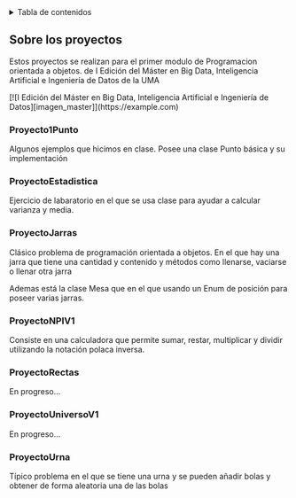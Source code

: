 <details>
  <summary>Tabla de contenidos</summary>
  <ol>
    <li>
      <a href="#sobre-los-proyectos">Sobre los proyectos</a>
      <ul>
        <li><a href="#proyecto1punto">Proyecto1Punto</a></li>
        <li><a href="#proyectoestadistica">ProyectoEstadistica</a></li>
        <li><a href="#proyectojarras">ProyectoJarras</a></li>
        <li><a href="#proyectonpiv1">ProyectoNPIV1</a></li>
        <li><a href="#proyectorectas">ProyectoRectas</a></li>
        <li><a href="#proyectouniversov1">ProyectoUniversoV1</a></li>
        <li><a href="#proyectourna">ProyectoUrna</a></li>
      </ul>
    </li>
  </ol>
</details>

<h2 id="sobre-los-proyectos">Sobre los proyectos</h2>
<p>Estos proyectos se realizan para el primer modulo de Programacion orientada a objetos. de <code></code> I Edición del Máster en Big Data, Inteligencia Artificial e Ingeniería de Datos </code> de la UMA </p>
[![I Edición del Máster en Big Data, Inteligencia Artificial e Ingeniería de Datos][imagen_master]](https://example.com)

<h3 id="proyecto1punto">Proyecto1Punto</h3>
<p>Algunos ejemplos que hicimos en clase. Posee una clase Punto básica y su implementación</p>

<h3 id="proyectoestadistica">ProyectoEstadistica</h3>
<p>Ejercicio de labaratorio en el que se usa clase para ayudar a calcular varianza y media.</p>

<h3 id="proyectojarras">ProyectoJarras</h3>
<p>Clásico problema de programación orientada a objetos. En el que hay una jarra que tiene una cantidad y contenido y métodos como llenarse, vaciarse o llenar otra jarra </p>
<p>Ademas está la clase Mesa que en el que usando un Enum de posición para poseer varias jarras.</p>

<h3 id="proyectonpiv1">ProyectoNPIV1</h3>
<p>Consiste en una calculadora que permite sumar, restar, multiplicar y dividir utilizando la notación polaca inversa. </p>

<h3 id="proyectorectas">ProyectoRectas</h3>
<p>En progreso...</p>

<h3 id="proyectouniversov1">ProyectoUniversoV1</h3>
<p>En progreso...</p>

<h3 id="proyectourna">ProyectoUrna</h3>
<p>Típico problema en el que se tiene una urna y se pueden añadir bolas y obtener de forma aleatoria una de las bolas</p>


[imagen_master]:https://encrypted-tbn0.gstatic.com/images?q=tbn:ANd9GcSBuLkVwWjNZrSde0iOSGHKUMRodr6hruV9pA&s



